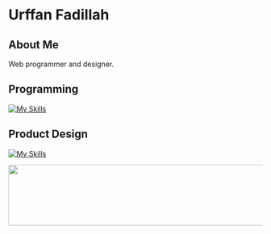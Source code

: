 # Urffan Fadillah

## About Me
Web programmer and designer.

## Programming
[![My Skills](https://skillicons.dev/icons?i=js,nodejs,typescript,vite,vitest,python)](https://skillicons.dev)

## Product Design
[![My Skills](https://skillicons.dev/icons?i=figma)](https://skillicons.dev)

<a href="https://github.com/devxb/gitanimals">
  <img
    src="https://render.gitanimals.org/lines/urffanfadillah"
    width="600"
    height="120"
  />
</a>

